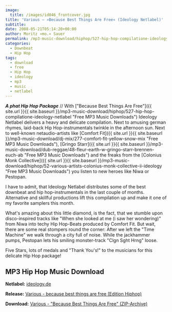 ```yaml
---
image:
  title: /images/id046_frontcover.jpg
title: 'Various – »Because Best Things Are Free« (Ideology Netlabel)'
subtitle: 
date: 2008-05-21T05:14:20+00:00
author: Moritz »mo.« Sauer
permalink: /mp3-music-download/hiphop/527-hip-hop-compilatione-ideology-netlabel
categories:
  - Downbeat
  - Hip Hop
tags:
  - download
  - free
  - Hip Hop
  - ideology
  - mp3
  - music
  - netlabel
---
```

***A phat Hip Hop Package*** // With ["Because Best Things Are Free"]({{ site.url }}{{ site.baseurl }}/mp3-music-download/hiphop/527-hip-hop-compilatione-ideology-netlabel "Free MP3 Music Downloads") Ideology Netlabel delivers a heavy and delicate compilation. Next to amusing german rhymes, laid-back Hip Hop-instrumentals twinkle in the afternoon sun. Next to well-known netaudio-artists like [Comfort Fit]({{ site.url }}{{ site.baseurl }}/mp3-music-download/dj-mix/277-comfort-fit-yellow-snow-mix "Free MP3 Music Downloads"), [Gringo Starr]({{ site.url }}{{ site.baseurl }}/mp3-music-download/dub-reggae/48-fleur-earth-w-gringo-starr-brennen-euch-ab "Free MP3 Music Downloads") and the freaks from the [Colonius Monk Collective]({{ site.url }}{{ site.baseurl }}/mp3-music-download/hiphop/52-various-artists-colonius-monk-collective-ii-ideology "Free MP3 Music Downloads") you listen to new heroes like Niwa or Pestopan.<!--more-->

<!--adsense-->

I have to admit, that Ideology Netlabel distributes some of the best downbeat and hip hop-instrumentals in the last couple of months. Alternative and skillful productions lift this compilation up and make it one of my favorite samplers this month.

What's amazing about this little diamond, is the fact, that we stumble upon disco-inspired tracks like "When she looked at me (i saw her wondering)" from Niwa into techy Hip Hop-Beats produced by Comfort Fit. But wait, there are some real stompers round the corner: After we left the "Time Machine" we walk through a city full of noise. While the jackhammer pumps, Pestopan lets his smiling monster-track "Clgn Sght Hrng" loose.

Five Stars, lots of medals and "Thank You's!" to the musicians for this delicate Hip Hop package!

## MP3 Hip Hop Music Download

**Netlabel:** <a href="http://ideology.de/" target="_blank">ideology.de</a>
  
**Release:** <a href="http://www.ideology.de/archives/audio000203.php" target="_blank">Various - because best things are free (Edition Hiphop)</a>
  
**Download:** <a href="ftp://ftp.scene.org/pub/music/groups/ideology/id046/zip/id046_mp3.zip" target="_blank">Various - "Because Best Things Are Free" (ZIP-Archive)</a>